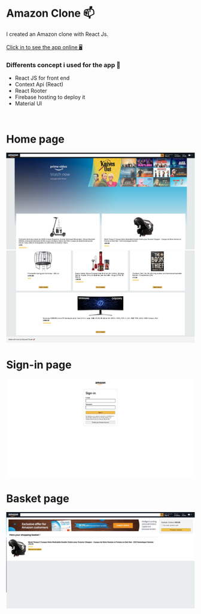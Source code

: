 




<h1> Amazon Clone 📫 </h1>
I created an Amazon clone with React Js.
<br>
<br>
<a href="https://clone-e655c.web.app/">Click in to see the app online 🖥️</a>

<h3>Differents concept i used for the app  🧠</h3>
<ul>
  <li>React JS for front end </li>
  <li>Context Api (React)</li>
  <li>React Rooter </li>
  <li>Firebase hosting to deploy it</li>
  <li>Material UI</li>
</ul>

<br>

<h1>Home page </h1>
<img src="src/homeOne.png" alt="homeOne">
<img src="src/homeTwo.png" alt="homeTwo">
<h1>Sign-in page </h1>
<img src="src/signInPage.png" alt="loginPage">
<h1>Basket page </h1>
<img src="src/basketPage.png" alt="basketPage">

